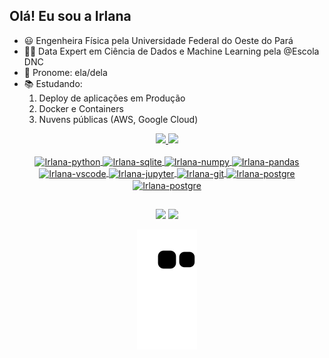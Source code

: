 ## Olá! Eu sou  a Irlana

- 😃 Engenheira Física pela Universidade Federal do Oeste do Pará
- 👩‍💻 Data Expert em Ciência de Dados e Machine Learning pela @Escola DNC
- 👩 Pronome: ela/dela
- 📚 Estudando: 
   1. Deploy de aplicações em Produção
   2. Docker e Containers
   3. Nuvens públicas (AWS, Google Cloud)

 <div align="center">
 <a href= "https://github.com/costadomar">
 <img height= "180em" src="https://github-readme-stats.vercel.app/api?username=costadomar&show_icons=true&theme=dracula"/>
 <img height= "180em" src = "https://github-readme-stats.vercel.app/api/top-langs/?username=costadomar&langs_count=8&theme=dracula"/>
 </div>
 <div align="center" style= "display: inline_block"><br>
  <img align = "center" width= "40" height= "40" alt= "Irlana-python" src="https://cdn.jsdelivr.net/gh/devicons/devicon/icons/python/python-original.svg" >
  <img align = "center" width= "40" height= "30" alt= "Irlana-sqlite" src="https://cdn.jsdelivr.net/gh/devicons/devicon/icons/sqlite/sqlite-original.svg" >      
  <img align = "center" width= "40" height= "30" alt= "Irlana-numpy" src="https://cdn.jsdelivr.net/gh/devicons/devicon/icons/numpy/numpy-original.svg" >
  <img align = "center" width= "40" height= "30" alt= "Irlana-pandas" src="https://cdn.jsdelivr.net/gh/devicons/devicon/icons/pandas/pandas-original-wordmark.svg" >
  <img align = "center" width= "40" height= "30" alt= "Irlana-vscode" src="https://cdn.jsdelivr.net/gh/devicons/devicon/icons/vscode/vscode-original.svg" >
  <img align = "center" width= "40" height= "30" alt= "Irlana-jupyter" src="https://cdn.jsdelivr.net/gh/devicons/devicon/icons/jupyter/jupyter-original-wordmark.svg">
  <img align = "center" width= "50" height= "50" alt= "Irlana-git"  src="https://cdn.jsdelivr.net/gh/devicons/devicon/icons/git/git-original-wordmark.svg">
  <img align = "center" width= "50" height= "40" alt= "Irlana-postgre" src="https://cdn.jsdelivr.net/gh/devicons/devicon/icons/postgresql/postgresql-plain-wordmark.svg">
  <img align = "center" width= "50" height= "40" alt= "Irlana-postgre" src="https://cdn.jsdelivr.net/gh/devicons/devicon/icons/bitbucket/bitbucket-original-wordmark.svg" />
               
 </div>                        
 
 ##
 
 <div align="center"> 

  <a href = "mailto:irlana.costa06@gmail.com"><img src="https://img.shields.io/badge/-Gmail-%23333?style=for-the-badge&logo=gmail&logoColor=white" target="_blank"></a>
  <a href="https://www.linkedin.com/in/irlana-costa-do-mar-032664163/" target="_blank"><img src="https://img.shields.io/badge/-LinkedIn-%230077B5?style=for-the-badge&logo=linkedin&logoColor=white" target="_blank"></a> 
 
 ![Snake animation](https://github.com/costadomar/CostadoMar/blob/output/github-contribution-grid-snake.svg)
 
</div>


